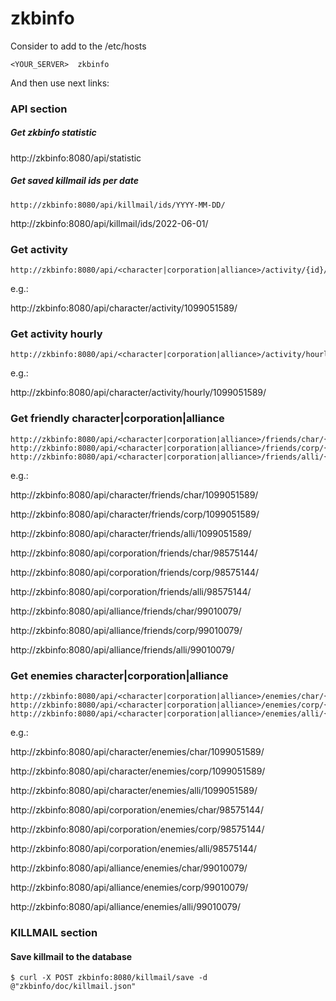# zkbinfo

Consider to add to the /etc/hosts
```
<YOUR_SERVER>  zkbinfo
```
And then use next links:

### API section
##### Get zkbinfo statistic
http://zkbinfo:8080/api/statistic

##### Get saved killmail ids per date
```
http://zkbinfo:8080/api/killmail/ids/YYYY-MM-DD/
```
http://zkbinfo:8080/api/killmail/ids/2022-06-01/


### Get activity

```
http://zkbinfo:8080/api/<character|corporation|alliance>/activity/{id}/

```

e.g.:

http://zkbinfo:8080/api/character/activity/1099051589/

### Get activity hourly
```
http://zkbinfo:8080/api/<character|corporation|alliance>/activity/hourly/{id}/
```

e.g.:

http://zkbinfo:8080/api/character/activity/hourly/1099051589/

### Get friendly character|corporation|alliance
```
http://zkbinfo:8080/api/<character|corporation|alliance>/friends/char/{id}/
http://zkbinfo:8080/api/<character|corporation|alliance>/friends/corp/{id}/
http://zkbinfo:8080/api/<character|corporation|alliance>/friends/alli/{id}/
```

e.g.:

http://zkbinfo:8080/api/character/friends/char/1099051589/

http://zkbinfo:8080/api/character/friends/corp/1099051589/

http://zkbinfo:8080/api/character/friends/alli/1099051589/

http://zkbinfo:8080/api/corporation/friends/char/98575144/

http://zkbinfo:8080/api/corporation/friends/corp/98575144/

http://zkbinfo:8080/api/corporation/friends/alli/98575144/

http://zkbinfo:8080/api/alliance/friends/char/99010079/

http://zkbinfo:8080/api/alliance/friends/corp/99010079/

http://zkbinfo:8080/api/alliance/friends/alli/99010079/


### Get enemies character|corporation|alliance
```
http://zkbinfo:8080/api/<character|corporation|alliance>/enemies/char/{id}/
http://zkbinfo:8080/api/<character|corporation|alliance>/enemies/corp/{id}/
http://zkbinfo:8080/api/<character|corporation|alliance>/enemies/alli/{id}/
```

e.g.:

http://zkbinfo:8080/api/character/enemies/char/1099051589/

http://zkbinfo:8080/api/character/enemies/corp/1099051589/

http://zkbinfo:8080/api/character/enemies/alli/1099051589/

http://zkbinfo:8080/api/corporation/enemies/char/98575144/

http://zkbinfo:8080/api/corporation/enemies/corp/98575144/

http://zkbinfo:8080/api/corporation/enemies/alli/98575144/

http://zkbinfo:8080/api/alliance/enemies/char/99010079/

http://zkbinfo:8080/api/alliance/enemies/corp/99010079/

http://zkbinfo:8080/api/alliance/enemies/alli/99010079/






### KILLMAIL section
#### Save killmail to the database
```
$ curl -X POST zkbinfo:8080/killmail/save -d @"zkbinfo/doc/killmail.json"
```
